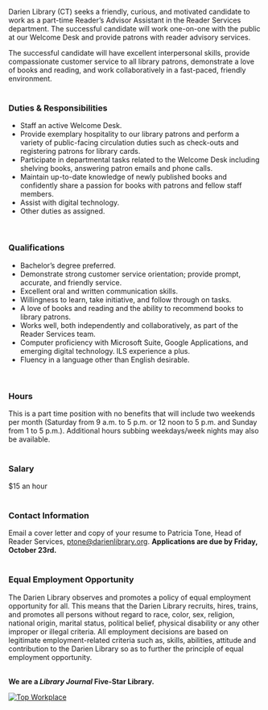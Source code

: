 Darien Library (CT) seeks a friendly, curious, and motivated candidate to work as a part-time Reader’s Advisor Assistant in the Reader Services department. The successful candidate will work one-on-one with the public at our Welcome Desk and provide patrons with reader advisory services. 

The successful candidate will have excellent interpersonal skills, provide compassionate customer service to all library patrons, demonstrate a love of books and reading, and work collaboratively in a fast-paced, friendly environment.
<br />
<br />

### Duties & Responsibilities
* Staff an active Welcome Desk.
* Provide exemplary hospitality to our library patrons and perform a variety of public-facing circulation duties such as check-outs and registering patrons for library cards.
* Participate in departmental tasks related to the Welcome Desk including shelving books, answering patron emails and phone calls.
* Maintain up-to-date knowledge of newly published books and confidently share a passion for books with patrons and fellow staff members.
* Assist with digital technology.
* Other duties as assigned.
<br />

### Qualifications
* Bachelor’s degree preferred.
* Demonstrate strong customer service orientation; provide prompt, accurate, and friendly service.
* Excellent oral and written communication skills.
* Willingness to learn, take initiative, and follow through on tasks.
* A love of books and reading and the ability to recommend books to library patrons.
* Works well, both independently and collaboratively, as part of the Reader Services team.
* Computer proficiency with Microsoft Suite, Google Applications, and emerging digital technology. ILS experience a plus.
* Fluency in a language other than English desirable.
<br />

### Hours
This is a part time position with no benefits that will include two weekends per month (Saturday from 9 a.m. to 5 p.m. or 12 noon to 5 p.m. and Sunday from 1 to 5 p.m.). Additional hours subbing weekdays/week nights may also be available.
<br />
<br />

### Salary 
$15 an hour
<br />
<br />

### Contact Information
Email a cover letter and copy of your resume to Patricia Tone, Head of Reader Services, [ptone@darienlibrary.org](mailto:ptone@darienlibrary.org "Patricia Tone"). **Applications are due by Friday, October 23rd.**
<br />
<br />

### Equal Employment Opportunity
The Darien Library observes and promotes a policy of equal employment opportunity for all. This means that the Darien Library recruits, hires, trains, and promotes all persons without regard to race, color, sex, religion, national origin, marital status, political belief, physical disability or any other improper or illegal criteria. All employment decisions are based on legitimate employment-related criteria such as, skills, abilities, attitude and contribution to the Darien Library so as to further the principle of equal employment opportunity.
<br />
<br />

<div class="row margin-bottom-20">

**We are a _Library Journal_ Five-Star Library.**

<div class="col-md-3">
<a href="https://dar.to/2Re2Gd7"><img class="img-responsive" src="/uploads/logos/2018_top_places_to_work_award.jpg" alt="Top Workplace" /></a>
</div>
</div>